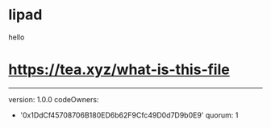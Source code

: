# lipad
hello
# https://tea.xyz/what-is-this-file
---
version: 1.0.0
codeOwners:
  - '0x1DdCf45708706B180ED6b62F9Cfc49D0d7D9b0E9'
quorum: 1
